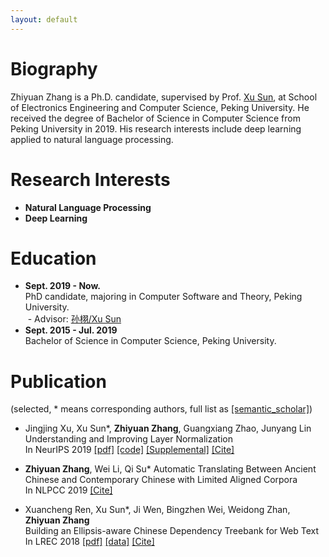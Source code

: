 ```yaml
---
layout: default
---
```


# Biography
Zhiyuan Zhang is a Ph.D. candidate, supervised by Prof. [Xu Sun](https://xusun.org), at School of Electronics Engineering and Computer Science, Peking University. He received the degree of Bachelor of Science in Computer Science from Peking University in 2019. His research interests include deep learning applied to natural language processing.

# Research Interests

* **Natural Language Processing**
* **Deep Learning**

# Education

- **Sept. 2019 - Now.**  
  PhD candidate, majoring in Computer Software and Theory, Peking University.  
  - Advisor: [孙栩/Xu Sun](https://xusun.org)
- **Sept. 2015 - Jul. 2019**  
  Bachelor of Science in Computer Science, Peking University.

# Publication

(selected, \* means corresponding authors, full list as [[semantic_scholar]](https://www.semanticscholar.org/author/Zhiyuan-Zhang/50317060))

* Jingjing Xu, Xu Sun\*, **Zhiyuan Zhang**, Guangxiang Zhao, Junyang Lin
Understanding and Improving Layer Normalization       
In NeurIPS 2019 [[pdf]](https://papers.nips.cc/paper/8689-understanding-and-improving-layer-normalization.pdf) [[code]](https://github.com/lancopku/AdaNorm) [[Supplemental]](https://papers.nips.cc/paper/8689-understanding-and-improving-layer-normalization-supplemental.zip) [[Cite]](https://papers.nips.cc/paper/8689-understanding-and-improving-layer-normalization/bibtex)

* **Zhiyuan Zhang**, Wei Li, Qi Su\*
Automatic Translating Between Ancient Chinese and Contemporary Chinese with Limited Aligned Corpora   
In NLPCC 2019 [[Cite]](https://citation-needed.springer.com/v2/references/10.1007/978-3-030-32236-6_13?format=bibtex&amp;flavour=citation")

* Xuancheng Ren, Xu Sun\*, Ji Wen, Bingzhen Wei, Weidong Zhan, **Zhiyuan Zhang**  
Building an Ellipsis-aware Chinese Dependency Treebank for Web Text      
In LREC 2018  [[pdf]](http://www.lrec-conf.org/proceedings/lrec2018/pdf/297.pdf) [[data]](https://github.com/lancopku/Chinese-Dependency-Treebank-with-Ellipsis) [[Cite]](https://www.aclweb.org/anthology/L18-1276.bib)
